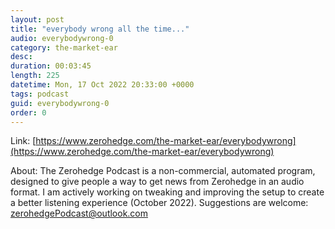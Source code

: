 ```yaml
---
layout: post
title: "everybody wrong all the time..."
audio: everybodywrong-0
category: the-market-ear
desc: 
duration: 00:03:45
length: 225
datetime: Mon, 17 Oct 2022 20:33:00 +0000
tags: podcast
guid: everybodywrong-0
order: 0
---
```



Link: [https://www.zerohedge.com/the-market-ear/everybodywrong](https://www.zerohedge.com/the-market-ear/everybodywrong)

About: The Zerohedge Podcast is a non-commercial, automated program, designed to give people a way to get news from Zerohedge in an audio format.  I am actively working on tweaking and improving the setup to create a better listening experience (October 2022).  Suggestions are welcome: [zerohedgePodcast@outlook.com](mailto:zerohedgePodcast@outlook.com)